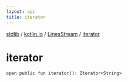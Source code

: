 ```yaml
---
layout: api
title: iterator
---
```

[stdlib](../../index.html) / [kotlin.io](../index.html) / [LinesStream](index.html) / [iterator](iterator.html)

# iterator

```
open public fun iterator(): Iterator<String>
```
